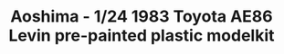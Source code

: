 ---
layout: product
title: "Aoshima - 1/24 1983 Toyota AE86 Levin pre-painted plastic modelkit"
price: "TBA" 
desc: "N/A"
img_path: "/assets/img/AO54963.jpg"
brand: "N/A"
available: false
special_offer: false
new: false
soon: false
cat: "010000"
subcat: "013700"
subsubcat: "0N/A"
sifra: "AO54963"
---